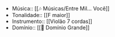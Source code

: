 - Música:: [[🎶 Músicas/Entre Mil... Você]]
- Tonalidade:: [[F maior]]
- Instrumento:: [[Violão 7 cordas]]
- Domínio:: [[💪 Domínio Grande]]